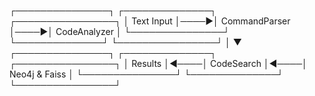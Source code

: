 ┌───────────────┐     ┌──────────────┐     ┌────────────────┐
│  Text Input   │────▶│ CommandParser │────▶│  CodeAnalyzer  │
└───────────────┘     └──────────────┘     └────────────────┘
                                                   │
                                                   ▼
┌───────────────┐     ┌──────────────┐     ┌────────────────┐
│    Results    │◀────│  CodeSearch  │◀────│  Neo4j & Faiss  │
└───────────────┘     └──────────────┘     └────────────────┘


